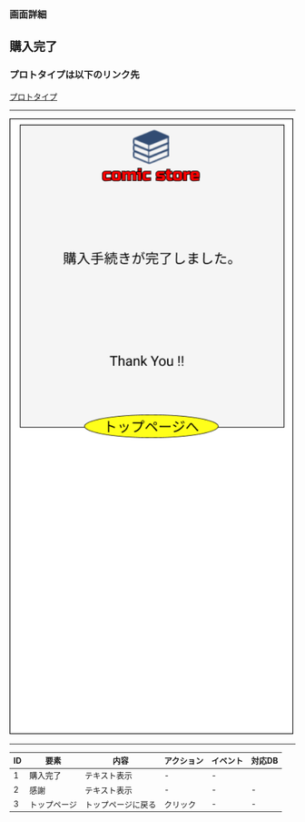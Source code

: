 ### 画面詳細
## 購入完了
### プロトタイプは以下のリンク先
[プロトタイプ](https://www.figma.com/file/1qrEKi7iktAY3U27hFIezf/Untitled?node-id=0%3A1)
*****
<img src="./img/購入手続き.png" width="500">

*****



| ID | 要素 | 内容 | アクション | イベント | 対応DB |
|----|------|------|-----------|----------|--------|
|1  |購入完了|テキスト表示 |-   |-         |     |
|2  |感謝   |テキスト表示|-     |-         |-      |
|3  |トップページ|トップページに戻る|クリック|- |- |
